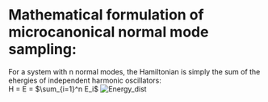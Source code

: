 # Mathematical formulation of microcanonical normal mode sampling:
For a system with n normal modes, the Hamiltonian is simply the sum of the ehergies of independent harmonic oscillators:\
                                        H =  E = $\sum_{i=1}^n E_i$
![Energy_dist](https://github.com/atomicadi/Energy-value-distribution/assets/147025377/17bb5b6c-3675-44b6-839d-2b7a0c467df4)
